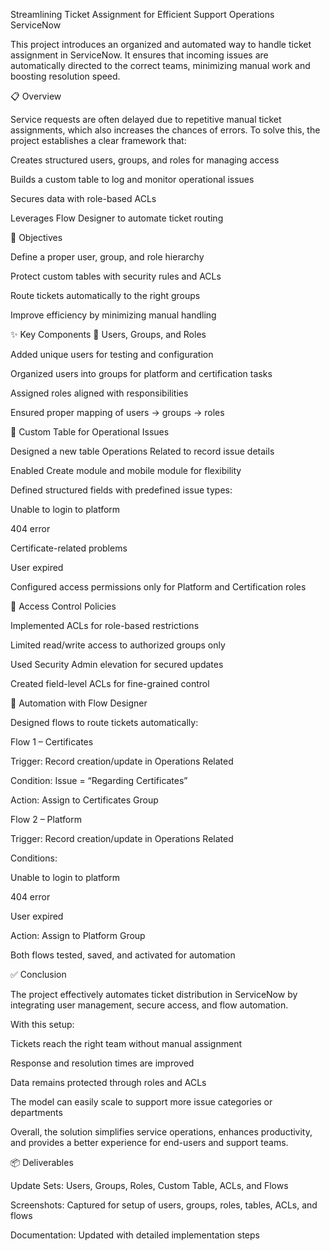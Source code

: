 Streamlining Ticket Assignment for Efficient Support Operations ServiceNow

This project introduces an organized and automated way to handle ticket assignment in ServiceNow.
It ensures that incoming issues are automatically directed to the correct teams, minimizing manual work and boosting resolution speed.

📋 Overview

Service requests are often delayed due to repetitive manual ticket assignments, which also increases the chances of errors.
To solve this, the project establishes a clear framework that:

Creates structured users, groups, and roles for managing access

Builds a custom table to log and monitor operational issues

Secures data with role-based ACLs

Leverages Flow Designer to automate ticket routing

🎯 Objectives

Define a proper user, group, and role hierarchy

Protect custom tables with security rules and ACLs

Route tickets automatically to the right groups

Improve efficiency by minimizing manual handling

✨ Key Components
🔹 Users, Groups, and Roles

Added unique users for testing and configuration

Organized users into groups for platform and certification tasks

Assigned roles aligned with responsibilities

Ensured proper mapping of users → groups → roles

🔹 Custom Table for Operational Issues

Designed a new table Operations Related to record issue details

Enabled Create module and mobile module for flexibility

Defined structured fields with predefined issue types:

Unable to login to platform

404 error

Certificate-related problems

User expired

Configured access permissions only for Platform and Certification roles

🔹 Access Control Policies

Implemented ACLs for role-based restrictions

Limited read/write access to authorized groups only

Used Security Admin elevation for secured updates

Created field-level ACLs for fine-grained control

🔹 Automation with Flow Designer

Designed flows to route tickets automatically:

Flow 1 – Certificates

Trigger: Record creation/update in Operations Related

Condition: Issue = “Regarding Certificates”

Action: Assign to Certificates Group

Flow 2 – Platform

Trigger: Record creation/update in Operations Related

Conditions:

Unable to login to platform

404 error

User expired

Action: Assign to Platform Group

Both flows tested, saved, and activated for automation

✅ Conclusion

The project effectively automates ticket distribution in ServiceNow by integrating user management, secure access, and flow automation.

With this setup:

Tickets reach the right team without manual assignment

Response and resolution times are improved

Data remains protected through roles and ACLs

The model can easily scale to support more issue categories or departments

Overall, the solution simplifies service operations, enhances productivity, and provides a better experience for end-users and support teams.

📦 Deliverables

Update Sets: Users, Groups, Roles, Custom Table, ACLs, and Flows

Screenshots: Captured for setup of users, groups, roles, tables, ACLs, and flows

Documentation: Updated with detailed implementation steps
